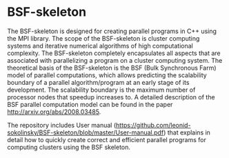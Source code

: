 # BSF-skeleton
The BSF-skeleton is designed for creating parallel programs in C++ using the MPI library. The scope of the BSF-skeleton is cluster computing systems and iterative numerical algorithms of high computational complexity. The BSF-skeleton completely encapsulates all aspects that are associated with parallelizing a program on a cluster computing system.
The theoretical basis of the BSF-skeleton is the BSF (Bulk Synchronous Farm) model of parallel computations, which allows predicting the scalability boundary  of a parallel algorithm/program at an early stage of its development. The scalability boundary is the maximum number of processor nodes that speedup increases to. A detailed description of the BSF parallel computation model can be found in the paper http://arxiv.org/abs/2008.03485.

The repository includes User manual (https://github.com/leonid-sokolinsky/BSF-skeleton/blob/master/User-manual.pdf) that explains in detail how to quickly create correct and efficient parallel programs for computing clusters using the BSF skeleton.
